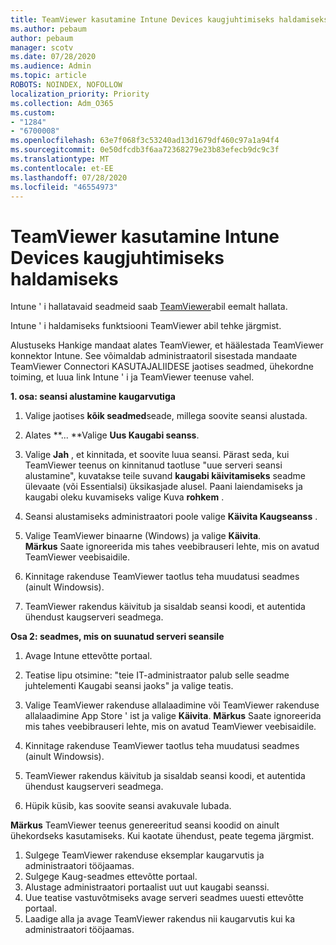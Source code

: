```yaml
---
title: TeamViewer kasutamine Intune Devices kaugjuhtimiseks haldamiseks
ms.author: pebaum
author: pebaum
manager: scotv
ms.date: 07/28/2020
ms.audience: Admin
ms.topic: article
ROBOTS: NOINDEX, NOFOLLOW
localization_priority: Priority
ms.collection: Adm_O365
ms.custom:
- "1284"
- "6700008"
ms.openlocfilehash: 63e7f068f3c53240ad13d1679df460c97a1a94f4
ms.sourcegitcommit: 0e50dfcdb3f6aa72368279e23b83efecb9dc9c3f
ms.translationtype: MT
ms.contentlocale: et-EE
ms.lasthandoff: 07/28/2020
ms.locfileid: "46554973"
---
```

# <a name="use-teamviewer-to-remotely-administer-intune-devices"></a>TeamViewer kasutamine Intune Devices kaugjuhtimiseks haldamiseks

Intune ' i hallatavaid seadmeid saab [TeamViewer](https://www.teamviewer.com/)abil eemalt hallata.

Intune ' i haldamiseks funktsiooni TeamViewer abil tehke järgmist. 

Alustuseks Hankige mandaat alates TeamViewer, et häälestada TeamViewer konnektor Intune. See võimaldab administraatoril sisestada mandaate TeamViewer Connectori KASUTAJALIIDESE jaotises seadmed, ühekordne toiming, et luua link Intune ' i ja TeamViewer teenuse vahel.

**1. osa: seansi alustamine kaugarvutiga**

1. Valige jaotises **kõik seadmed**seade, millega soovite seansi alustada.
2. Alates **... **Valige **Uus Kaugabi seanss**.
3. Valige **Jah** , et kinnitada, et soovite luua seansi.
    Pärast seda, kui TeamViewer teenus on kinnitanud taotluse "uue serveri seansi alustamine", kuvatakse teile suvand **kaugabi käivitamiseks** seadme ülevaate (või Essentialsi) üksikasjade alusel. Paani laiendamiseks ja kaugabi oleku kuvamiseks valige Kuva **rohkem** .
4. Seansi alustamiseks administraatori poole valige **Käivita Kaugseanss** .
5. Valige TeamViewer binaarne (Windows) ja valige **Käivita**.<br/>
    **Märkus** Saate ignoreerida mis tahes veebibrauseri lehte, mis on avatud TeamViewer veebisaidile.

6. Kinnitage rakenduse TeamViewer taotlus teha muudatusi seadmes (ainult Windowsis).
7. TeamViewer rakendus käivitub ja sisaldab seansi koodi, et autentida ühendust kaugserveri seadmega.

**Osa 2: seadmes, mis on suunatud serveri seansile**

1. Avage Intune ettevõtte portaal.
2. Teatise lipu otsimine: "teie IT-administraator palub selle seadme juhtelementi Kaugabi seansi jaoks" ja valige teatis.
3. Valige TeamViewer rakenduse allalaadimine või TeamViewer rakenduse allalaadimine App Store ' ist ja valige **Käivita**.
    **Märkus** Saate ignoreerida mis tahes veebibrauseri lehte, mis on avatud TeamViewer veebisaidile.

4. Kinnitage rakenduse TeamViewer taotlus teha muudatusi seadmes (ainult Windowsis).
5. TeamViewer rakendus käivitub ja sisaldab seansi koodi, et autentida ühendust kaugserveri seadmega.
6. Hüpik küsib, kas soovite seansi avakuvale lubada.

**Märkus** TeamViewer teenus genereeritud seansi koodid on ainult ühekordseks kasutamiseks. Kui kaotate ühendust, peate tegema järgmist.

1. Sulgege TeamViewer rakenduse eksemplar kaugarvutis ja administraatori tööjaamas.
2. Sulgege Kaug-seadmes ettevõtte portaal.
3. Alustage administraatori portaalist uut uut kaugabi seanssi.
4. Uue teatise vastuvõtmiseks avage serveri seadmes uuesti ettevõtte portaal.
5. Laadige alla ja avage TeamViewer rakendus nii kaugarvutis kui ka administraatori tööjaamas.